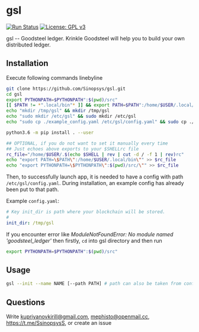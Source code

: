 # gsl

[![Run Status](https://api.shippable.com/projects/5cbc3edfdaf54c0007d7bbd1/badge?branch=master)]()
[![License: GPL v3](https://img.shields.io/badge/License-GPLv3-blue.svg)](https://www.gnu.org/licenses/gpl-3.0)


gsl -- Goodsteel ledger. Krinkle Goodsteel will help you to build your own distributed ledger.

## Installation
Execute following commands linebyline
```bash
git clone https://github.com/Sinopsys/gsl.git
cd gsl
export PYTHONPATH=$PYTHONPATH":$(pwd)/src"
[[ $PATH != *".local/bin"* ]] && export PATH=$PATH":/home/$USER/.local/bin"
echo "mkdir /tmp/gsl" && mkdir /tmp/gsl
echo "sudo mkdir /etc/gsl" && sudo mkdir /etc/gsl
echo "sudo cp ./example_config.yaml /etc/gsl/config.yaml" && sudo cp ./example_config.yaml /etc/gsl/config.yaml

python3.6 -m pip install . --user

## OPTIONAL, if you do not want to set it manually every time
## Just echoes above exports to your $SHELLrc file
rc_file="/home/$USER/.$(echo $SHELL | rev | cut -d / -f 1 | rev)rc"
echo "export PATH=\$PATH\":/home/$USER/.local/bin\"" >> $rc_file
echo "export PYTHONPATH=\$PYTHONPATH\":$(pwd)/src/\"" >> $rc_file
```

Then, to successfully launch app, it is needed to have a config with path
`/etc/gsl/config.yaml`. During installation, an example config has already been
put to that path.

Example `config.yaml`:
```yaml
# Key init_dir is path where your blockchain will be stored.
#
init_dir: /tmp/gsl
```

If you encounter error like _ModuleNotFoundError: No module named 'goodsteel\_ledger'_ then firstly, `cd` into gsl directory and then run

```bash
export PYTHONPATH=$PYTHONPATH":$(pwd)/src"
```


## Usage

```bash
gsl --init --name NAME [--path PATH] # path can also be taken from config.
```

## Questions
Write kupriyanovkirill@gmail.com, mephisto@openmail.cc, https://t.me/SsinopsysS, or create an issue


